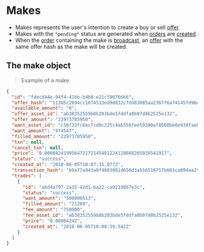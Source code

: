 # Makes

* Makes represents the user's intention to create a buy or sell [offer](#offers).
* Makes with the `"pending"` status are generated when [orders](#orders) are [created](#create-orders).
* When the [order](#orders) containing the make is [broadcast](#broadcast-orders), an [offer](#offers)
with the same offer hash as the make will be created.


## The make object

> Example of a make

```json
{
  "id": "fdecd44e-94f4-41bb-b4b8-e21c59076666",
  "offer_hash": "113b5c2894cc1074513ed90832c7dd83085aa236ff6a74145fd96d7173234b31",
  "available_amount": "0",
  "offer_asset_id": "ab38352559b8b203bde5fddfa0b07d8b2525e132",
  "offer_amount": "22973785950",
  "want_asset_id": "c56f33fc6ecfcd0c225c4ab356fee59390af8560be0e930faebe74a6daff7c9b",
  "want_amount": "974547",
  "filled_amount": "22973785950",
  "txn": null,
  "cancel_txn": null,
  "price": "0.000042419956472172145401224128668265928541917",
  "status": "success",
  "created_at": "2018-06-05T10:07:35.077Z",
  "transaction_hash": "b9a77a943a0f4803081d656d3a556516757b603ca094aa2922be00b8db020a8d",
  "trades": [
    {
      "id": "abd4a797-2a35-42d1-ba22-ca9219867e3c",
      "status": "success",
      "want_amount": "500000513",
      "filled_amount": "21209",
      "fee_amount": "750000",
      "fee_asset_id": "ab38352559b8b203bde5fddfa0b07d8b2525e132",
      "price": "0.00004242",
      "created_at": "2018-06-05T10:08:39.542Z"
    }
  ]
}
```
